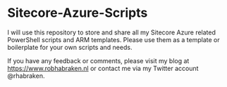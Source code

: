 # Sitecore-Azure-Scripts

I will use this repository to store and share all my Sitecore Azure related PowerShell scripts and ARM templates. Please use them as a template or boilerplate for your own scripts and needs.

If you have any feedback or comments, please visit my blog at https://www.robhabraken.nl or contact me via my Twitter account @rhabraken.
